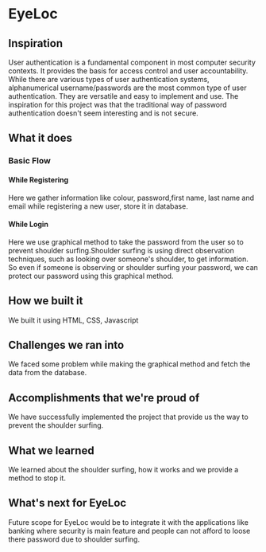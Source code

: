 # EyeLoc
## Inspiration
User authentication is a fundamental component in most computer security contexts. It provides the basis for access control and user accountability. While there are various types of user authentication systems, alphanumerical username/passwords are the most common type of user authentication. They are versatile and easy to implement and use.
The inspiration for this project was that the traditional way of password authentication doesn't seem interesting and is not secure.

## What it does
### Basic Flow
#### While Registering
Here we gather information like colour, password,first name, last name and email while registering a new user, store it in database.
#### While Login
Here we use graphical method to take the password from the user so to prevent shoulder surfing.Shoulder surfing is using direct observation techniques, such as looking over someone's shoulder, to get information.
So even if someone is observing or shoulder surfing your password, we can protect our password using this graphical method.

## How we built it
We built it using HTML, CSS, Javascript

## Challenges we ran into
We faced some problem while making the graphical method and fetch the data from the database.

## Accomplishments that we're proud of
We have successfully implemented the project that provide us the way to prevent the shoulder surfing.

## What we learned
We learned about the shoulder surfing, how it works and we provide a method to stop it.

## What's next for EyeLoc
Future scope for EyeLoc would be to integrate it with the applications like banking where security is main feature and people can not afford to loose there password due to shoulder surfing.
